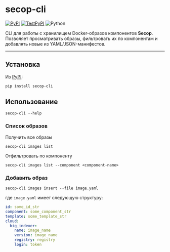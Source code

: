 # secop-cli

[![PyPI](https://img.shields.io/pypi/v/secop-cli?color=blue&label=PyPI)](https://pypi.org/project/secop-cli/)
[![TestPyPI](https://img.shields.io/badge/TestPyPI-latest-orange)](https://test.pypi.org/project/secop-cli/)
![Python](https://img.shields.io/badge/python-3.11%2B-brightgreen)

CLI для работы с хранилищем Docker-образов компонентов **Secop**.  
Позволяет просматривать образы, фильтровать их по компонентам и добавлять новые из YAML/JSON-манифестов.

---

## Установка

Из [PyPI](https://pypi.org/project/secop-cli/):

```bash
pip install secop-cli
```

## Использование

```shell
secop-cli --help
```

### Список образов

Получить все образы
```shell
secop-cli images list
```

Отфильтровать по компоненту

```shell
secop-cli images list --component <component-name>
```

### Добавить образ
```shell
secop-cli images insert --file image.yaml
```

где `image.yaml` имеет следующую структуру:
```yaml
id: some_id_str
component: some_component_str
template: some_template_str
cloud:
  big_indexer:
    name: image_name
    version: image_name
    registry: registry
    login: token
```
